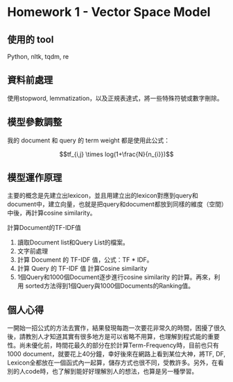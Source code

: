 # Homework 1 - Vector Space Model

## 使用的 tool
Python, nltk, tqdm, re

## 資料前處理

使用stopword, lemmatization，以及正規表達式，將一些特殊符號或數字刪除。

## 模型參數調整

我的 document 和 query 的 term weight 都是使用此公式：

$$tf_{i,j} \times log(1+\frac{N}{n_{i}})$$


## 模型運作原理

主要的概念是先建立出lexicon，並且用建立出的lexicon對應到query和document中，建立向量，也就是把query和document都放到同樣的維度（空間）中後，再計算cosine similarity。

計算Document的TF-IDF值
1) 讀取Document list和Query List的檔案。
2) 文字前處理
4) 計算 Document 的 TF-IDF 值，公式：TF * IDF。
5) 計算 Query 的 TF-IDF 值
計算Cosine similarity
6) 1個Query和1000個Document逐步進行cosine similarity 的計算。再來，利用
sorted方法得到1個Query與1000個Documents的Ranking值。

## 個人心得

一開始一招公式的方法去實作，結果發現每跑一次要花非常久的時間，困擾了很久後，請教別人才知道其實有很多地方是可以省略不用算，也理解到程式能的重要性。尚未優化前，時間花最久的部分在於計算Term-Frequency時，目前也只有1000 document，就要花上40分鐘，幸好後來在網路上看到某位大神，將TF, DF, Lexicon全都放在一個函式內一起算，儲存方式也很不同，受教許多。另外，在看別的人code時，也了解到能好好理解別人的想法，也算是另一種學習。